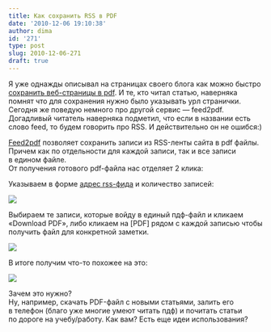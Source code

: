 ```yaml
---
title: Как сохранить RSS в PDF
date: '2010-12-06 19:10:38'
author: dima
id: '271'
type: post
slug: 2010-12-06-271
draft: true
---
```


Я уже однажды описывал на страницах своего блога как можно быстро [сохранить веб-страницы в pdf](/blog/2010-08-16-239). И те, кто читал статью, наверняка помнят что для сохранения нужно было указывать урл странички.  
Сегодня же поведую немного про другой сервис — feed2pdf. Догадливый читатель наверняка подметил, что если в названии есть слово feed, то будем говорить про RSS. И действительно он не ошибся:)

[Feed2pdf](http://feed2pdf.appspot.com/ "http://feed2pdf.appspot.com/") позволяет сохранить записи из RSS-ленты сайта в pdf файлы. Причем как по отдельности для каждой записи, так и все записи в едином файле.  
От получения готового pdf-файла нас отделяет 2 клика:

Указываем в форме [адрес rss-фида](http://feeds2.feedburner.com/polyakov "http://feeds2.feedburner.com/polyakov") и количество записей:

[![](/uploads/_bl/2/s60010173.jpg)](/uploads/_bl/2/60010173.jpg "Нажмите, для просмотра в полном размере...")

Выбираем те записи, которые войду в единый пдф-файл и кликаем «Download PDF», либо кликаем на \[PDF\] рядом с каждой записью чтобы получить файл для конкретной заметки.

[![](/uploads/_bl/2/s21763533.jpg)](/uploads/_bl/2/21763533.jpg "Нажмите, для просмотра в полном размере...")

В итоге получим что-то похожее на это:

[![](/uploads/_bl/2/s39983304.jpg)](/uploads/_bl/2/39983304.jpg "Нажмите, для просмотра в полном размере...")

Зачем это нужно?  
Ну, например, скачать PDF-файл с новыми статьями, залить его в телефон (благо уже многие умеют читать пдф) и почитать статьи по дороге на учебу/работу. Как вам? Есть еще идеи использования?